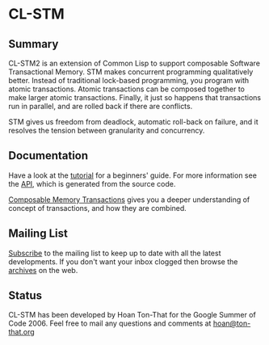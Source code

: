 CL-STM
======

Summary
-------

CL-STM2 is an extension of Common Lisp to support composable Software
Transactional Memory. STM makes concurrent programming qualitatively better.
Instead of traditional lock-based programming, you program with atomic
transactions. Atomic transactions can be composed together to make larger
atomic transactions. Finally, it just so happens that transactions run
in parallel, and are rolled back if there are conflicts.

STM gives us freedom from deadlock, automatic roll-back on failure,
and it resolves the tension between granularity and concurrency.

Documentation
-------------

Have a look at the [tutorial](doc/tutorial.html) for
a beginners' guide.  For more information see the [API](doc/index.html),
which is generated from the source code.

[Composable Memory Transactions](http://research.microsoft.com/~simonpj/papers/stm/stm.pdf)
gives you a deeper understanding of concept of transactions, and how they are
combined.

Mailing List
------------

[Subscribe](http://common-lisp.net/cgi-bin/mailman/listinfo/cl-stm-devel)
to the mailing list to keep up to date with all the latest
developments.  If you don't want your inbox clogged then browse the
[archives](http://common-lisp.net/pipermail/cl-stm-devel/) on the web.

Status
------

CL-STM has been developed by Hoan Ton-That for the Google Summer of Code 2006.
Feel free to mail any questions and comments at
[hoan@ton-that.org](mailto:hoan@ton-that.org)
